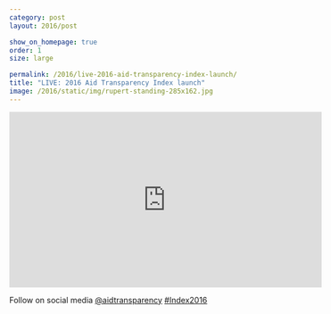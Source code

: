 ```yaml
---
category: post
layout: 2016/post

show_on_homepage: true
order: 1
size: large

permalink: /2016/live-2016-aid-transparency-index-launch/
title: "LIVE: 2016 Aid Transparency Index launch"
image: /2016/static/img/rupert-standing-285x162.jpg
---
```


<iframe src="https://www.youtube.com/embed/BVO5E9w1b_s" width="560" height="315" frameborder="0" allowfullscreen="allowfullscreen"></iframe>

Follow on social media [@aidtransparency](https://twitter.com/aidtransparency) [#Index2016](https://twitter.com/search?src=typd&amp;q=%23Index2016)
